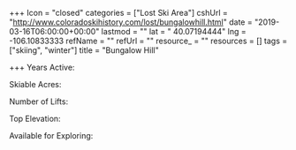+++
Icon = "closed"
categories = ["Lost Ski Area"]
cshUrl = "http://www.coloradoskihistory.com/lost/bungalowhill.html"
date = "2019-03-16T06:00:00+00:00"
lastmod = ""
lat = " 40.07194444"
lng = -106.10833333
refName = ""
refUrl = ""
resource_ = ""
resources = []
tags = ["skiing", "winter"]
title = "Bungalow Hill"

+++
Years Active:

Skiable Acres:

Number of Lifts:

Top Elevation:

Available for Exploring: